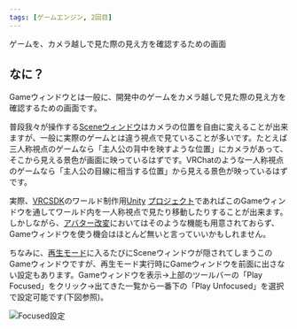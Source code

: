 ```yaml
---
tags: [ゲームエンジン, 2回目]
---
```


ゲームを、カメラ越しで見た際の見え方を確認するための画面

## なに？

Gameウィンドウとは一般に、開発中のゲームをカメラ越しで見た際の見え方を確認するための画面です。

普段我々が操作する[Sceneウィンドウ](/docs/索引/STU/Scene-Window)はカメラの位置を自由に変えることが出来ますが、一般に実際のゲームとは違う視点で見ていることが多いです。たとえば三人称視点のゲームなら「主人公の背中を映すような位置」にカメラがあって、そこから見える景色が画面に映っているはずです。VRChatのような一人称視点のゲームなら「主人公の目線に相当する位置」から見える景色が映っているはずです。

実際、[VRCSDK](/docs/索引/VWX/VRCSDK)のワールド制作用[Unity](/docs/索引/STU/Unity) [プロジェクト](/docs/索引/PQR/Project)であればこのGameウィンドウを通してワールド内を一人称視点で見たり移動したりすることが出来ます。しかしながら、[アバター改変](/docs/索引/あ行/アバター改変)においてはそのような機能も用意されておらず、Gameウィンドウを使う機会はほとんど無いと言っていいかもしれません。

ちなみに、[再生モード](/docs/索引/さ行/再生モード)に入るたびにSceneウィンドウが隠されてしまうこのGameウィンドウですが、再生モード実行時にGameウィンドウを前面に出さない設定もあります。Gameウィンドウを表示→上部のツールバーの「Play Focused」をクリック→出てきた一覧から一番下の「Play Unfocused」を選択で設定可能です(下図参照)。

![Focused設定](/img_dictionary/Gameウィンドウ_1.png)
